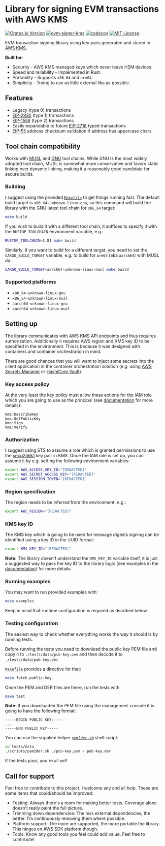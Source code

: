 # Library for signing EVM transactions with AWS KMS

[![Crates.io Version](https://img.shields.io/crates/v/evm-signer-kms)](https://crates.io/crates/evm-signer-kms)
[![evm-signer-kms](https://github.com/orlowskilp/evm-signer-kms/actions/workflows/build-and-test.yml/badge.svg)](https://github.com/orlowskilp/evm-signer-kms/actions/workflows/build-and-test.yml)
[![codecov](https://codecov.io/github/orlowskilp/evm-signer-kms/branch/master/graph/badge.svg?token=DGY9EZFV5L)](https://codecov.io/github/orlowskilp/evm-signer-kms)
[![MIT License](https://img.shields.io/badge/license-MIT-green)](/LICENSE)

EVM transaction signing library using key pairs generated and stored in
[AWS KMS](https://aws.amazon.com/kms).

**Built for**:

- Security - AWS KMS managed keys which never leave HSM devices.
- Speed and reliability - Implemented in Rust.
- Portability - Supports `x86_64` and `arm64`.
- Simplicity - Trying to use as little external libs as possible.

## Features

- Legacy (type 0) transactions
- [EIP-2930](https://eips.ethereum.org/EIPS/eip-2930) (type 1) transactions
- [EIP-1559](https://eips.ethereum.org/EIPS/eip-1559) (type 2) transactions
- Easily expandable to future [EIP-2718](https://eips.ethereum.org/EIPS/eip-2718) typed transactions
- [EIP-55](https://eips.ethereum.org/EIPS/eip-55) address checksum validation if address has uppercase chars

## Tool chain compatibility

Works with [MUSL](https://musl.libc.org) and [GNU](https://www.gnu.org/software/libc) tool chains.
While GNU is the most widely adopted tool chain, MUSL is somewhat more conservative and favors static
linking over dynamic linking, making it a reasonably good candidate for secure builds.

### Building

I suggest using the provided [`Makefile`](./Makefile) to get things running fast. The default build
target is `x86_64-unknown-linux-gnu`, so this command will build the library with the GNU latest tool
chain for `x86_64` target:

```bash
make build
```

If you wish to build it with a different tool chain, it suffices to specify it with the
`RUSTUP_TOOLCHAIN` environment variable, e.g.:

```bash
RUSTUP_TOOLCHAIN=1.81 make build
```

Similarly, if you want to build for a different target, you need to set the `CARGO_BUILD_TARGET`
variable, e.g. to build for `arm64` (aka `aarch64`) with MUSL do:

```bash
CARGO_BUILD_TARGET=aarch64-unknown-linux-musl make build
```

### Supported platforms

- `x86_64-unknown-linux-gnu`
- `x86_64-unknown-linux-musl`
- `aarch64-unknown-linux-gnu`
- `aarch64-unknown-linux-musl`

## Setting up

The library communicates with AWS KMS API endpoints and thus requires authorization. Additionally it
requires AWS region and KMS key ID to be specified in the environment. This is because it was
designed with containers and container orchestration in mind.

There are good chances that you will want to inject some secrets into the client application in
the container orchestration solution (e.g. using
[AWS Secrets Manager](https://aws.amazon.com/secrets-manager/) or
[HashiCorp Vault](https://www.hashicorp.com/products/vault)).

### Key access policy

At the very least the key policy must allow these actions for the IAM role which you are going to
use as the principal (see [documentation](https://docs.rs/evm-signer-kms) for more details):

```text
kms:DescribeKey
kms:GetPublicKey
kms:Sign
kms:Verify
```

### Authorization

I suggest using STS to assume a role which is granted permissions to use the
[secp256k1](https://docs.aws.amazon.com/kms/latest/developerguide/symm-asymm-choose-key-spec.html)
key pair in KMS. Once the IAM role is set up, you can assume it by e.g. setting the following
environment variables:

```bash
export AWS_ACCESS_KEY_ID="[REDACTED]"
export AWS_SECRET_ACCESS_KEY="[REDACTED]"
export AWS_SESSION_TOKEN="[REDACTED]"
```

### Region specification

The region needs to be inferred from the environment, e.g.:

```bash
export AWS_REGION="[REDACTED]"
```

### KMS key ID

The KMS key which is going to be used for message digests signing can be identified using a key ID
in the UUID format:

```bash
export KMS_KEY_ID="[REDACTED]"
```

**Note:** The library doesn't understand the `KMS_KEY_ID` variable itself, it is just a suggested
way to pass the key ID to the library logic (see examples in the
[documentation](https://docs.rs/evm-signer-kms)) for more details.

### Running examples

You may want to run provided examples with:

```bash
make examples
```

Keep in mind that runtime configuration is required as decribed below.

### Testing configuration

The easiest way to check whether everything works the way it should is by running tests.

Before running the tests you need to download the public key PEM file and copy it to
`./tests/data/pub-key.pem` and then decode it to `./tests/data/pub-key.der`.

[`Makefile`](./Makefile) provides a directive for that:

```bash
make fetch-public-key
```

Once the PEM and DER files are there, run the tests with:

```bash
make test
```

**Note**: If you downloaded the PEM file using the management console it is going to have the
following format:

```text
-----BEGIN PUBLIC KEY-----
...
-----END PUBLIC KEY-----
```

You can use the supplied helper [`pem2der.sh`](./tests/data/scripts/pem2der.sh) shell script:

```bash
cd tests/data
./scripts/pem2der.sh ./pub-key.pem > pub-key.der
```

If the tests pass, you're all set!

## Call for support

Feel free to contribute to this project. I welcome any and all help. These are some items that could/should be
improved:

- Testing: Always there's a room for making better tests. Coverage alone doesn't really paint the full picture.
- Trimming down dependencies: The less external dependencies, the better. I'm continuously removing them where possible.
- Platform support: The more are supported, the more portable the library. This hinges on AWS SDK platform though.
- Tools: Know any good tools you feel could add value. Feel free to contribute!
